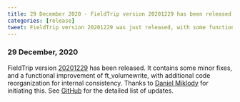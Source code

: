 ```yaml
---
title: 29 December 2020 - FieldTrip version 20201229 has been released
categories: [release]
tweet: FieldTrip version 20201229 was just released, with some functional improvements in writing volumetric images to disk. See http://www.fieldtriptoolbox.org/#29-december-2020
---
```


### 29 December, 2020

FieldTrip version [20201229](http://github.com/fieldtrip/fieldtrip/releases/tag/20201229) has been released. It contains some minor fixes, and a functional improvement of ft_volumewrite, with additional code reorganization for internal consistency. Thanks to [Daniel Miklody](https://github.com/DanielMiklody) for initiating this.
See [GitHub](https://github.com/fieldtrip/fieldtrip/compare/20201214...20201229) for the detailed list of updates.
